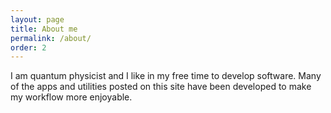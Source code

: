 ```yaml
---
layout: page
title: About me
permalink: /about/
order: 2
---
```


I am quantum physicist and I like in my free time to develop software. Many of the apps and utilities posted on this site have been developed to make my workflow more enjoyable. 

